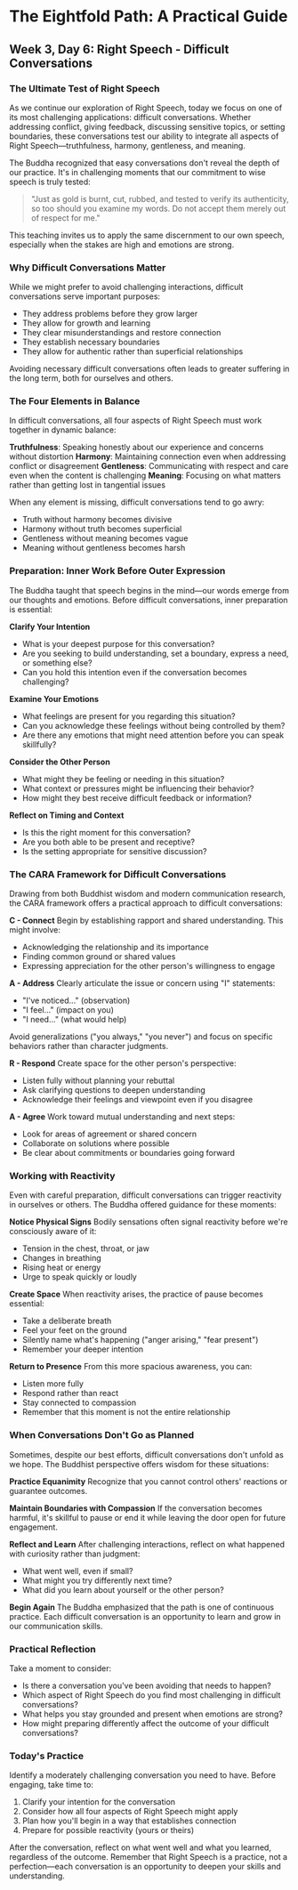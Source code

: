 # The Eightfold Path: A Practical Guide
## Week 3, Day 6: Right Speech - Difficult Conversations

### The Ultimate Test of Right Speech

As we continue our exploration of Right Speech, today we focus on one of its most challenging applications: difficult conversations. Whether addressing conflict, giving feedback, discussing sensitive topics, or setting boundaries, these conversations test our ability to integrate all aspects of Right Speech—truthfulness, harmony, gentleness, and meaning.

The Buddha recognized that easy conversations don't reveal the depth of our practice. It's in challenging moments that our commitment to wise speech is truly tested:

>"Just as gold is burnt, cut, rubbed, and tested to verify its authenticity, so too should you examine my words. Do not accept them merely out of respect for me."

This teaching invites us to apply the same discernment to our own speech, especially when the stakes are high and emotions are strong.

### Why Difficult Conversations Matter

While we might prefer to avoid challenging interactions, difficult conversations serve important purposes:
- They address problems before they grow larger
- They allow for growth and learning
- They clear misunderstandings and restore connection
- They establish necessary boundaries
- They allow for authentic rather than superficial relationships

Avoiding necessary difficult conversations often leads to greater suffering in the long term, both for ourselves and others.

### The Four Elements in Balance

In difficult conversations, all four aspects of Right Speech must work together in dynamic balance:

**Truthfulness**: Speaking honestly about our experience and concerns without distortion
**Harmony**: Maintaining connection even when addressing conflict or disagreement
**Gentleness**: Communicating with respect and care even when the content is challenging
**Meaning**: Focusing on what matters rather than getting lost in tangential issues

When any element is missing, difficult conversations tend to go awry:
- Truth without harmony becomes divisive
- Harmony without truth becomes superficial
- Gentleness without meaning becomes vague
- Meaning without gentleness becomes harsh

### Preparation: Inner Work Before Outer Expression

The Buddha taught that speech begins in the mind—our words emerge from our thoughts and emotions. Before difficult conversations, inner preparation is essential:

**Clarify Your Intention**
- What is your deepest purpose for this conversation?
- Are you seeking to build understanding, set a boundary, express a need, or something else?
- Can you hold this intention even if the conversation becomes challenging?

**Examine Your Emotions**
- What feelings are present for you regarding this situation?
- Can you acknowledge these feelings without being controlled by them?
- Are there any emotions that might need attention before you can speak skillfully?

**Consider the Other Person**
- What might they be feeling or needing in this situation?
- What context or pressures might be influencing their behavior?
- How might they best receive difficult feedback or information?

**Reflect on Timing and Context**
- Is this the right moment for this conversation?
- Are you both able to be present and receptive?
- Is the setting appropriate for sensitive discussion?

### The CARA Framework for Difficult Conversations

Drawing from both Buddhist wisdom and modern communication research, the CARA framework offers a practical approach to difficult conversations:

**C - Connect**
Begin by establishing rapport and shared understanding. This might involve:
- Acknowledging the relationship and its importance
- Finding common ground or shared values
- Expressing appreciation for the other person's willingness to engage

**A - Address**
Clearly articulate the issue or concern using "I" statements:
- "I've noticed..." (observation)
- "I feel..." (impact on you)
- "I need..." (what would help)

Avoid generalizations ("you always," "you never") and focus on specific behaviors rather than character judgments.

**R - Respond**
Create space for the other person's perspective:
- Listen fully without planning your rebuttal
- Ask clarifying questions to deepen understanding
- Acknowledge their feelings and viewpoint even if you disagree

**A - Agree**
Work toward mutual understanding and next steps:
- Look for areas of agreement or shared concern
- Collaborate on solutions where possible
- Be clear about commitments or boundaries going forward

### Working with Reactivity

Even with careful preparation, difficult conversations can trigger reactivity in ourselves or others. The Buddha offered guidance for these moments:

**Notice Physical Signs**
Bodily sensations often signal reactivity before we're consciously aware of it:
- Tension in the chest, throat, or jaw
- Changes in breathing
- Rising heat or energy
- Urge to speak quickly or loudly

**Create Space**
When reactivity arises, the practice of pause becomes essential:
- Take a deliberate breath
- Feel your feet on the ground
- Silently name what's happening ("anger arising," "fear present")
- Remember your deeper intention

**Return to Presence**
From this more spacious awareness, you can:
- Listen more fully
- Respond rather than react
- Stay connected to compassion
- Remember that this moment is not the entire relationship

### When Conversations Don't Go as Planned

Sometimes, despite our best efforts, difficult conversations don't unfold as we hope. The Buddhist perspective offers wisdom for these situations:

**Practice Equanimity**
Recognize that you cannot control others' reactions or guarantee outcomes.

**Maintain Boundaries with Compassion**
If the conversation becomes harmful, it's skillful to pause or end it while leaving the door open for future engagement.

**Reflect and Learn**
After challenging interactions, reflect on what happened with curiosity rather than judgment:
- What went well, even if small?
- What might you try differently next time?
- What did you learn about yourself or the other person?

**Begin Again**
The Buddha emphasized that the path is one of continuous practice. Each difficult conversation is an opportunity to learn and grow in our communication skills.

### Practical Reflection

Take a moment to consider:
- Is there a conversation you've been avoiding that needs to happen?
- Which aspect of Right Speech do you find most challenging in difficult conversations?
- What helps you stay grounded and present when emotions are strong?
- How might preparing differently affect the outcome of your difficult conversations?

### Today's Practice

Identify a moderately challenging conversation you need to have. Before engaging, take time to:
1. Clarify your intention for the conversation
2. Consider how all four aspects of Right Speech might apply
3. Plan how you'll begin in a way that establishes connection
4. Prepare for possible reactivity (yours or theirs)

After the conversation, reflect on what went well and what you learned, regardless of the outcome. Remember that Right Speech is a practice, not a perfection—each conversation is an opportunity to deepen your skills and understanding.